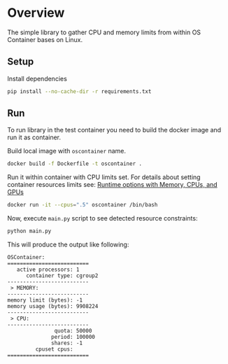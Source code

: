 # Overview

The simple library to gather CPU and memory limits from within OS Container bases on Linux.

## Setup

Install dependencies

```bash
pip install --no-cache-dir -r requirements.txt
```

## Run

To run library in the test container you need to build the docker image and run it as container.

Build local image with `oscontainer` name.

```bash
docker build -f Dockerfile -t oscontainer . 
```

Run it within container with CPU limits set. 
For details about setting container resources limits see: [Runtime options with Memory, CPUs, and GPUs](https://docs.docker.com/config/containers/resource_constraints)

```bash
docker run -it --cpus=".5" oscontainer /bin/bash
```

Now, execute `main.py` script to see detected resource constraints:

```bash
python main.py 
```

This will produce the output like following:

```text
OSContainer:
==========================
   active processors: 1
      container type: cgroup2
--------------------------
 > MEMORY:
--------------------------
memory limit (bytes): -1
memory usage (bytes): 9908224
--------------------------
 > CPU:
--------------------------
               quota: 50000
              period: 100000
              shares: -1
         cpuset cpus: 
==========================
```
